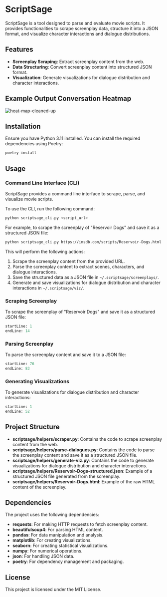 # ScriptSage

ScriptSage is a tool designed to parse and evaluate movie scripts. It provides functionalities to scrape screenplay data, structure it into a JSON format, and visualize character interactions and dialogue distributions.

## Features

- **Screenplay Scraping**: Extract screenplay content from the web.
- **Data Structuring**: Convert screenplay content into structured JSON format.
- **Visualization**: Generate visualizations for dialogue distribution and character interactions.

## Example Output Conversation Heatmap

![heat-map-cleaned-up](https://github.com/james-see/scriptsage/assets/616585/adcab939-efc6-4cf9-ad96-6d6e6645b6de)

## Installation

Ensure you have Python 3.11 installed. You can install the required dependencies using Poetry:

```sh
poetry install
```

## Usage

### Command Line Interface (CLI)

ScriptSage provides a command line interface to scrape, parse, and visualize movie scripts. 

To use the CLI, run the following command:

```sh
python scriptsage_cli.py <script_url>
```

For example, to scrape the screenplay of "Reservoir Dogs" and save it as a structured JSON file:

```sh
python scriptsage_cli.py https://imsdb.com/scripts/Reservoir-Dogs.html
```

This will perform the following actions:
1. Scrape the screenplay content from the provided URL.
2. Parse the screenplay content to extract scenes, characters, and dialogue interactions.
3. Save the structured data as a JSON file in `~/.scriptsage/screenplays/`.
4. Generate and save visualizations for dialogue distribution and character interactions in `~/.scriptsage/viz/`.

### Scraping Screenplay

To scrape the screenplay of "Reservoir Dogs" and save it as a structured JSON file:

```python:scriptsage/helpers/scraper.py
startLine: 1
endLine: 14
```

### Parsing Screenplay

To parse the screenplay content and save it to a JSON file:

```python:scriptsage/helpers/parse-dialogues.py
startLine: 76
endLine: 83
```

### Generating Visualizations

To generate visualizations for dialogue distribution and character interactions:

```python:scriptsage/helpers/generate-viz.py
startLine: 1
endLine: 52
```

## Project Structure

- **scriptsage/helpers/scraper.py**: Contains the code to scrape screenplay content from the web.
- **scriptsage/helpers/parse-dialogues.py**: Contains the code to parse the screenplay content and save it as a structured JSON file.
- **scriptsage/helpers/generate-viz.py**: Contains the code to generate visualizations for dialogue distribution and character interactions.
- **scriptsage/helpers/Reservoir-Dogs-structured.json**: Example of a structured JSON file generated from the screenplay.
- **scriptsage/helpers/Reservoir-Dogs.html**: Example of the raw HTML content of the screenplay.

## Dependencies

The project uses the following dependencies:

- **requests**: For making HTTP requests to fetch screenplay content.
- **beautifulsoup4**: For parsing HTML content.
- **pandas**: For data manipulation and analysis.
- **matplotlib**: For creating visualizations.
- **seaborn**: For creating statistical visualizations.
- **numpy**: For numerical operations.
- **json**: For handling JSON data.
- **poetry**: For dependency management and packaging.

## License

This project is licensed under the MIT License.
